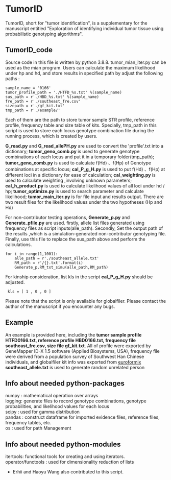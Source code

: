 # TumorID
TumorID, short for "tumor identification", is a supplementary for the manuscript entitled "Exploration of identifying individual tumor tissue using probabilistic genotyping algorithms". 

## TumorID_code
Source code in this file is written by python 3.8.8. tumor_mian_iter.py can be used as the mian program. Users can calculate the maximum likelihood under hp and hd, and store results in specified path by adjust the following paths : 
```
sample_name = '0166'
tumor_profile_path = './HTFD_%s.txt' %(sample_name)                   
sus_path = r'./HBD_%s.txt' %(sample_name)                             
fre_path = r'./southeast_fre.csv'                                         
sizepath = r'./gf_kit.txt' 
tmp_path = r'./example/'  
```
Each of them are the path to store tumor sample STR profile, reference profile, frequency table and size table of kits. Specially, tmp_path in this script is used to store each locus genotype combination file during the running process, which is created by users.  

**G_read.py** and **G_read_allePH.py** are used to convert the 'profile'.txt  into a dictionary; **tumor_geno_comb.py** is used to generate genotype combinations of each locus and put it in a temporary folder(tmp_path); **tumor_geno_comb.py** is used to calculate  f(Hd) 、f(Hp) of Genotype combinations at specific locus; 
**cal_P_g_H.py** is used to put f(Hd) 、f(Hp) at different loci in a dictionary for ease of calculation; **cal_weighting.py** is used to calculate weighting ,involving unknown parameters; **cal_h_product.py** is used to calculate likelihood values of all loci under hd / hp; **tumor_optimize.py** is used to search parameter and calculate likelihood; **tumor_main_iter.py** is for file input and results output. There are two result files for the likelihood values under the two hypotheses (Hp and Hd)

For non-contributor testing operations, **Generate_p.py** and **Generate_pfile.py** are used. firstly, allele list files generated using frequency files as script inputs(alle_path). Secondly, Set the output path of the results ,which is a simulation-generated non-contributor genotyping file. Finally, use this file to replace the sus_path above and perform the calculations.
```
for i in range(1,1001):
    alle_path = r'./southeast_allele.txt'
    RM_path = r'/{}.txt'.format(i)
    Generate_p.RM_txt_simu(alle_path,RM_path)
```

For kinship consideration, list kls in the script **cal_P_g_H.py** should be adjusted.
```
 kls = [ 1 , 0 , 0 ]
```
Please note that the script is only available for globalfiler. Please contact the author of the manuscript if you encounter any bugs.

## Example
An example is provided here, including the **tumor sample profile HTFD0166.txt, reference profile HBD0166.txt, frequency file southeast_fre.csv, size file gf_kit.txt**. All of profile were exported by GeneMapper ID-X 1.5 software (Applied Biosystems, USA), frequency file were derived from a population survey of Southwest Han Chinese individuals, and globalfiler kit info was exported from [euroformix](http://euroformix.com/) **southeast_allele.txt** is used to generate random unrelated person 

## Info about needed python-packages
numpy  : mathematical operation over arrays  
logging: generate files to record genotype combinations, genotype probabilities, and likelihood values for each locus  
scipy  : used for gamma distribution  
pandas : construct dataframe for imported evidence files, reference files, frequency tables, etc.  
os     : used for path Management
## Info about needed python-modules
itertools: functional tools for creating and using iterators.  
operator/functools : used for dimensionality reduction of lists 



* Erhii and Haoyu Wang also contributed to this script.
